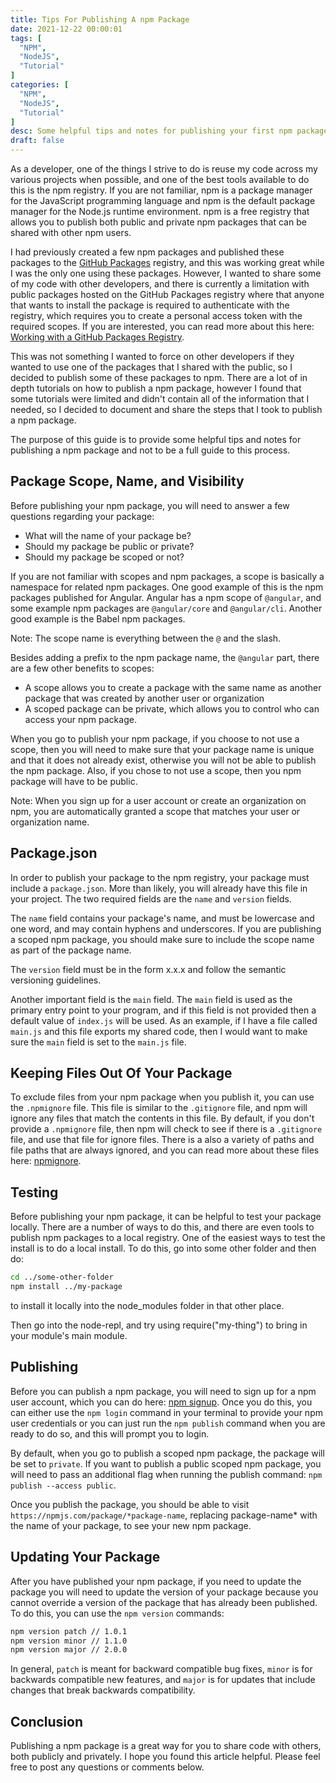 ```yaml
---
title: Tips For Publishing A npm Package
date: 2021-12-22 00:00:01
tags: [
  "NPM",
  "NodeJS",
  "Tutorial"
]
categories: [
  "NPM",
  "NodeJS",
  "Tutorial"
]
desc: Some helpful tips and notes for publishing your first npm package.
draft: false
---
```


As a developer, one of the things I strive to do is reuse my code across my various projects when possible, and one of the best tools available to do this is the npm registry. If you are not familiar, npm is a package manager for the JavaScript programming language and npm is the default package manager for the Node.js runtime environment. npm is a free registry that allows you to publish both public and private npm packages that can be shared with other npm users.

I had previously created a few npm packages and published these packages to the [GitHub Packages](https://docs.github.com/en/packages) registry, and this was working great while I was the only one using these packages. However, I wanted to share some of my code with other developers, and there is currently a limitation with public packages hosted on the GitHub Packages registry where that anyone that wants to install the package is required to authenticate with the registry, which requires you to create a personal access token with the required scopes. If you are interested, you can read more about this here: [Working with a GitHub Packages Registry](https://docs.github.com/en/packages/working-with-a-github-packages-registry/working-with-the-npm-registry#authenticating-to-github-packages).

This was not something I wanted to force on other developers if they wanted to use one of the packages that I shared with the public, so I decided to publish some of these packages to npm. There are a lot of in depth tutorials on how to publish a npm package, however I found that some tutorials were limited and didn't contain all of the information that I needed, so I decided to document and share the steps that I took to publish a npm package.

The purpose of this guide is to provide some helpful tips and notes for publishing a npm package and not to be a full guide to this process.

## Package Scope, Name, and Visibility

Before publishing your npm package, you will need to answer a few questions regarding your package:
- What will the name of your package be?
- Should my package be public or private?
- Should my package be scoped or not?

If you are not familiar with scopes and npm packages, a scope is basically a namespace for related npm packages. One good example of this is the npm packages published for Angular. Angular has a npm scope of `@angular`, and some example npm packages are `@angular/core` and `@angular/cli`. Another good example is the Babel npm packages.

Note: The scope name is everything between the `@` and the slash.

Besides adding a prefix to the npm package name, the `@angular` part, there are a few other benefits to scopes:
- A scope allows you to create a package with the same name as another package that was created by another user or organization
- A scoped package can be private, which allows you to control who can access your npm package.

When you go to publish your npm package, if you choose to not use a scope, then you will need to make sure that your package name is unique and that it does not already exist, otherwise you will not be able to publish the npm package. Also, if you chose to not use a scope, then you npm package will have to be public.

Note: When you sign up for a user account or create an organization on npm, you are automatically granted a scope that matches your user or organization name.

## Package.json

In order to publish your package to the npm registry, your package must include a `package.json`. More than likely, you will already have this file in your project. The two required fields are the `name` and `version` fields.

The `name` field contains your package's name, and must be lowercase and one word, and may contain hyphens and underscores. If you are publishing a scoped npm package, you should make sure to include the scope name as part of the package name.

The `version` field must be in the form x.x.x and follow the semantic versioning guidelines.

Another important field is the `main` field. The `main` field is used as the primary entry point to your program, and if this field is not provided then a default value of `index.js` will be used. As an example, if I have a file called `main.js` and this file exports my shared code, then I would want to make sure the `main` field is set to the `main.js` file.

## Keeping Files Out Of Your Package

To exclude files from your npm package when you publish it, you can use the `.npmignore` file. This file is similar to the `.gitignore` file, and npm will ignore any files that match the contents in this file. By default, if you don't provide a `.npmignore` file, then npm will check to see if there is a `.gitignore` file, and use that file for ignore files. There is a also a variety of paths and file paths that are always ignored, and you can read more about these files here: [npmignore](https://docs.npmjs.com/cli/v8/using-npm/developers#testing-whether-your-npmignore-or-files-config-works).

## Testing

Before publishing your npm package, it can be helpful to test your package locally. There are a number of ways to do this, and there are even tools to publish npm packages to a local registry. One of the easiest ways to test the install is to do a local install. To do this, go into some other folder and then do:

```bash
cd ../some-other-folder
npm install ../my-package
```

to install it locally into the node_modules folder in that other place.

Then go into the node-repl, and try using require("my-thing") to bring in your module's main module.

## Publishing

Before you can publish a npm package, you will need to sign up for a npm user account, which you can do here: [npm signup](https://www.npmjs.com/signup). Once you do this, you can either use the `npm login` command in your terminal to provide your npm user credentials or you can just run the `npm publish` command when you are ready to do so, and this will prompt you to login.

By default, when you go to publish a scoped npm package, the package will be set to `private`. If you want to publish a public scoped npm package, you will need to pass an additional flag when running the publish command: `npm publish --access public`.

Once you publish the package, you should be able to visit `https://npmjs.com/package/*package-name`, replacing package-name* with the name of your package, to see your new npm package.

## Updating Your Package

After you have published your npm package, if you need to update the package you will need to update the version of your package because you cannot override a version of the package that has already been published. To do this, you can use the `npm version` commands:

```bash
npm version patch // 1.0.1
npm version minor // 1.1.0
npm version major // 2.0.0
```

In general, `patch` is meant for backward compatible bug fixes, `minor` is for backwards compatible new features, and `major` is for updates that include changes that break backwards compatibility.

## Conclusion

Publishing a npm package is a great way for you to share code with others, both publicly and privately. I hope you found this article helpful. Please feel free to post any questions or comments below.
